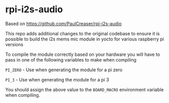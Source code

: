 # rpi-i2s-audio

Based on https://github.com/PaulCreaser/rpi-i2s-audio

This repo adds additional changes to the original codebase to ensure it is possible to build
the i2s mems mic module in yocto for various raspberry pi versions

To compile the module correctly based on your hardware you will have to pass in one of the following variables to make when compiling

`PI_ZERO` - Use when generating the module for a pi zero

`PI_3` - Use when generating the module for a pi 3

You should assign the above value to the `BOARD_MACRO` environment variable when compiling.
